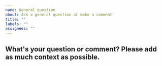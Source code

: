 ```yaml
---
name: General question 
about: Ask a general question or make a comment
title: ""
labels: ""
assignees: ""
---
```


## What's your question or comment? Please add as much context as possible.

